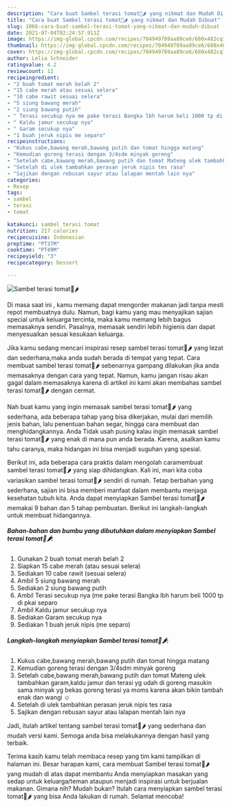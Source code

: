 ```yaml
---
description: "Cara buat Sambel terasi tomat🍅🌶 yang nikmat dan Mudah Dibuat"
title: "Cara buat Sambel terasi tomat🍅🌶 yang nikmat dan Mudah Dibuat"
slug: 1066-cara-buat-sambel-terasi-tomat-yang-nikmat-dan-mudah-dibuat
date: 2021-07-04T02:24:57.911Z
image: https://img-global.cpcdn.com/recipes/704949789aa89ce6/680x482cq70/sambel-terasi-tomat🍅🌶-foto-resep-utama.jpg
thumbnail: https://img-global.cpcdn.com/recipes/704949789aa89ce6/680x482cq70/sambel-terasi-tomat🍅🌶-foto-resep-utama.jpg
cover: https://img-global.cpcdn.com/recipes/704949789aa89ce6/680x482cq70/sambel-terasi-tomat🍅🌶-foto-resep-utama.jpg
author: Lelia Schneider
ratingvalue: 4.2
reviewcount: 12
recipeingredient:
- "2 buah tomat merah belah 2"
- "15 cabe merah atau sesuai selera"
- "10 cabe rawit sesuai selera"
- "5 siung bawang merah"
- "2 siung bawang putih"
- " Terasi secukup nya me pake terasi Bangka lbh harum beli 1000 tp di pkai separo"
- " Kaldu jamur secukup nya"
- " Garam secukup nya"
- "1 buah jeruk nipis me separo"
recipeinstructions:
- "Kukus cabe,bawang merah,bawang putih dan tomat hingga matang"
- "Kemudian goreng terasi dengan 3/4sdm minyak goreng"
- "Setelah cabe,bawang merah,bawang putih dan tomat Mateng ulek tambahkan garam,kaldu jamur dan terasi yg udah di goreng masukin sama minyak yg bekas goreng terasi ya moms karena akan bikin tambah enak dan wangi ☺️"
- "Setelah di ulek tambahkan perasan jeruk nipis tes rasa"
- "Sajikan dengan rebusan sayur atau lalapan mentah lain nya"
categories:
- Resep
tags:
- sambel
- terasi
- tomat

katakunci: sambel terasi tomat 
nutrition: 217 calories
recipecuisine: Indonesian
preptime: "PT37M"
cooktime: "PT49M"
recipeyield: "3"
recipecategory: Dessert

---
```



![Sambel terasi tomat🍅🌶](https://img-global.cpcdn.com/recipes/704949789aa89ce6/680x482cq70/sambel-terasi-tomat🍅🌶-foto-resep-utama.jpg)

Di masa  saat ini , kamu memang dapat mengorder makanan jadi tanpa mesti repot membuatnya dulu. Namun, bagi kamu yang mau menyajikan sajian special untuk keluarga tercinta, maka kamu memang lebih bagus memasaknya sendiri. Pasalnya, memasak sendiri lebih higienis dan dapat menyesuaikan sesuai kesukaan keluarga.

Jika kamu sedang mencari inspirasi resep sambel terasi tomat🍅🌶 yang lezat dan sederhana,maka anda sudah berada di tempat yang tepat. Cara membuat sambel terasi tomat🍅🌶  sebenarnya gampang dilakukan jika anda memasaknya dengan cara yang tepat. Namun, kamu jangan risau akan gagal dalam memasaknya 
karena di artikel ini kami akan membahas sambel terasi tomat🍅🌶 dengan cermat.  



Nah buat kamu yang ingin memasak sambel terasi tomat🍅🌶 yang sederhana, ada beberapa tahap yang bisa dikerjakan, mulai dari memilih jenis bahan, lalu penentuan bahan segar, hingga cara membuat dan menghidangkannya. Anda Tidak usah pusing kalau ingin memasak sambel terasi tomat🍅🌶 yang enak di mana pun anda berada. Karena, asalkan kamu  tahu caranya, maka hidangan ini bisa menjadi suguhan yang spesial.

Berikut ini, ada beberapa cara praktis  dalam mengolah caramembuat sambel terasi tomat🍅🌶 yang siap dihidangkan. Kali ini, mari kita coba variasikan sambel terasi tomat🍅🌶 sendiri di rumah. Tetap berbahan yang sederhana, sajian ini bisa memberi manfaat dalam membantu menjaga kesehatan tubuh kita. Anda dapat menyiapkan Sambel terasi tomat🍅🌶 memakai 9 bahan dan 5 tahap pembuatan. Berikut ini langkah-langkah untuk membuat hidangannya.

<!--inarticleads1-->

##### Bahan-bahan dan bumbu yang dibutuhkan dalam menyiapkan Sambel terasi tomat🍅🌶:

1. Gunakan 2 buah tomat merah belah 2
1. Siapkan 15 cabe merah (atau sesuai selera)
1. Sediakan 10 cabe rawit (sesuai selera)
1. Ambil 5 siung bawang merah
1. Sediakan 2 siung bawang putih
1. Ambil  Terasi secukup nya (me pake terasi Bangka lbh harum beli 1000 tp di pkai separo
1. Ambil  Kaldu jamur secukup nya
1. Sediakan  Garam secukup nya
1. Sediakan 1 buah jeruk nipis (me separo)




<!--inarticleads2-->

##### Langkah-langkah menyiapkan Sambel terasi tomat🍅🌶:

1. Kukus cabe,bawang merah,bawang putih dan tomat hingga matang
1. Kemudian goreng terasi dengan 3/4sdm minyak goreng
1. Setelah cabe,bawang merah,bawang putih dan tomat Mateng ulek tambahkan garam,kaldu jamur dan terasi yg udah di goreng masukin sama minyak yg bekas goreng terasi ya moms karena akan bikin tambah enak dan wangi ☺️
1. Setelah di ulek tambahkan perasan jeruk nipis tes rasa
1. Sajikan dengan rebusan sayur atau lalapan mentah lain nya




Jadi, itulah artikel tentang  sambel terasi tomat🍅🌶  yang sederhana dan mudah versi kami. Semoga anda bisa melakukannya dengan hasil yang terbaik. 

Terima kasih kamu telah membaca resep yang tim kami tampilkan di halaman ini. Besar harapan kami, cara membuat  Sambel terasi tomat🍅🌶 yang mudah di atas dapat membantu Anda menyiapkan masakan yang sedap untuk keluarga/teman ataupun menjadi inspirasi untuk berjualan makanan. Gimana nih? Mudah bukan? Itulah cara menyiapkan sambel terasi tomat🍅🌶 yang bisa Anda lakukan di rumah. Selamat mencoba!

